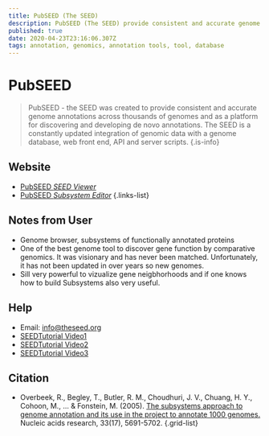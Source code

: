```yaml
---
title: PubSEED (The SEED)
description: PubSEED (The SEED) provide consistent and accurate genome annotations across thousands of genomes
published: true
date: 2020-04-23T23:16:06.307Z
tags: annotation, genomics, annotation tools, tool, database
---
```


# PubSEED

> PubSEED - the SEED was created to provide consistent and accurate genome annotations across thousands of genomes and as a platform for discovering and developing de novo annotations. The SEED is a constantly updated integration of genomic data with a genome database, web front end, API and server scripts.
{.is-info}

## Website

- [PubSEED *SEED Viewer*](https://pubseed.theseed.org/)
- [PubSEED *Subsystem Editor*](https://pubseed.theseed.org/SubsysEditor.cgi)
{.links-list}

## Notes from User
- Genome browser, subsystems of functionally annotated proteins
- One of the best genome tool to discover gene function by comparative genomics. It was visionary and has never been matched. Unfortunately, it has not been updated in over years so new genomes. 
- Sill very powerful to vizualize gene neigbhorhoods and if one knows how to build Subsystems also very useful.

## Help
- Email: info@theseed.org
- [SEEDTutorial Video1](https://www.dropbox.com/s/lsneglmt1w6avp7/SEED_1_lecture.mp4?dl=0)
- [SEEDTutorial Video2](https://www.dropbox.com/s/vitaxnjgxi9q336/SEED_2_lecture.mp4?dl=0)
- [SEEDTutorial Video3](https://www.dropbox.com/s/eu8k9jlwga06s81/SEED_3_Lecture.mp4?dl=0)

## Citation

- Overbeek, R., Begley, T., Butler, R. M., Choudhuri, J. V., Chuang, H. Y., Cohoon, M., ... & Fonstein, M. (2005). [The subsystems approach to genome annotation and its use in the project to annotate 1000 genomes.](https://academic.oup.com/nar/article/33/17/5691/1067791) Nucleic acids research, 33(17), 5691-5702.
{.grid-list}